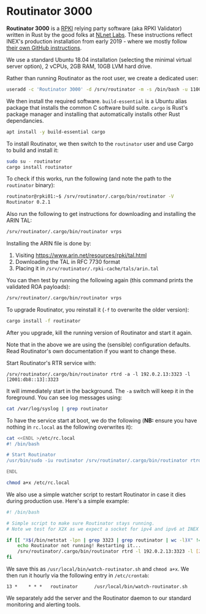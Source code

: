 
# Routinator 3000

**Routinator 3000** is a [RPKI](/features/rpki.md) relying party software (aka RPKI Validator) written in Rust by the good folks at [NLnet Labs](https://www.nlnetlabs.nl/projects/rpki/routinator/). These instructions reflect INEX's production installation from early 2019 - where we mostly follow [their own GitHub instructions](https://github.com/NLnetLabs/routinator).

We use a standard Ubuntu 18.04 installation (selecting the minimal virtual server option), 2 vCPUs, 2GB RAM, 10GB LVM hard drive.

Rather than running Routinator as the root user, we create a dedicated user:

```sh
useradd -c 'Routinator 3000' -d /srv/routinator -m -s /bin/bash -u 1100 routinator
```

We then install the required software. `build-essential` is a Ubuntu alias package that installs the common C software build suite. `cargo` is Rust's package manager and installing that automatically installs other Rust dependancies.

```sh
apt install -y build-essential cargo
```

To install Routinator, we then switch to the `routinator` user and use Cargo to build and install it:

```sh
sudo su - routinator
cargo install routinator
```

To check if this works, run the following (and note the path to the `routinator` binary):

```sh
routinator@rpki01:~$ /srv/routinator/.cargo/bin/routinator -V
Routinator 0.2.1
```

Also run the following to get instructions for downloading and installing the ARIN TAL:

```sh
/srv/routinator/.cargo/bin/routinator vrps
```

Installing the ARIN file is done by:

1. Visiting https://www.arin.net/resources/rpki/tal.html
2. Downloading the TAL in RFC 7730 format
3. Placing it in `/srv/routinator/.rpki-cache/tals/arin.tal`

You can then test by running the following again (this command prints the validated ROA payloads):

```sh
/srv/routinator/.cargo/bin/routinator vrps
```

To upgrade Routinator, you reinstall it (`-f` to overwrite the older version):

```sh
cargo install -f routinator
```

After you upgrade, kill the running version of Routinator and start it again.

Note that in the above we are using the (sensible) configuration defaults. Read Routinator's own documentation if you want to change these.

Start Routinator's RTR service with:

```
/srv/routinator/.cargo/bin/routinator rtrd -a -l 192.0.2.13:3323 -l [2001:db8::13]:3323
```

It will immediately start in the background. The `-a` switch will keep it in the foreground. You can see log messages using:

```sh
cat /var/log/syslog | grep routinator
```

To have the service start at boot, we do the following (**NB:** ensure you have nothing in `rc.local` as the following overwrites it):

```sh
cat <<ENDL >/etc/rc.local
#! /bin/bash

# Start Routinator
/usr/bin/sudo -iu routinator /srv/routinator/.cargo/bin/routinator rtrd -l 192.0.2.13:3323 -l [2001:db8::13]:3323

ENDL

chmod a+x /etc/rc.local
```

We also use a simple watcher script to restart Routinator in case it dies during production use. Here's a simple example:

```sh
#! /bin/bash

# Simple script to make sure Routinator stays running.
# Note we test for X2X as we expect a socket for ipv4 and ipv6 at INEX

if [[ "X$(/bin/netstat -lpn | grep 3323 | grep routinator | wc -l)X" != "X2X" ]]; then
    echo Routinator not running! Restarting it...
    /srv/routinator/.cargo/bin/routinator rtrd -l 192.0.2.13:3323 -l [2001:db8::13]:3323
fi
```

We save this as `/usr/local/bin/watch-routinator.sh` and `chmod a+x`. We then run it hourly via the following entry in `/etc/crontab`:

```
13 *    * * *   routinator      /usr/local/bin/watch-routinator.sh
```

We separately add the server and the Routinator daemon to our standard monitoring and alerting tools.
